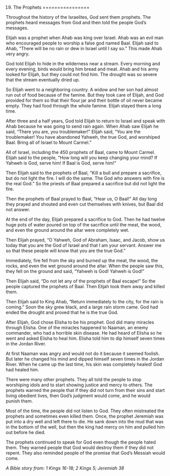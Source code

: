 19. The Prophets
================

Throughout the history of the Israelites, God sent them prophets. The
prophets heard messages from God and then told the people God’s
messages.

Elijah was a prophet when Ahab was king over Israel. Ahab was an evil
man who encouraged people to worship a false god named Baal. Elijah said
to Ahab, “There will be no rain or dew in Israel until I say so.” This
made Ahab very angry.

God told Elijah to hide in the wilderness near a stream. Every morning
and every evening, birds would bring him bread and meat. Ahab and his
army looked for Elijah, but they could not find him. The drought was so
severe that the stream eventually dried up.

So Elijah went to a neighboring country. A widow and her son had almost
run out of food because of the famine. But they took care of Elijah, and
God provided for them so that their flour jar and their bottle of oil
never became empty. They had food through the whole famine. Elijah
stayed there a long time.

After three and a half years, God told Elijah to return to Israel and
speak with Ahab because he was going to send rain again. When Ahab saw
Elijah he said, “There you are, you troublemaker!” Elijah said, “You are
the troublemaker! You have abandoned Yahweh, the true God, and worshiped
Baal. Bring all of Israel to Mount Carmel.”

All of Israel, including the 450 prophets of Baal, came to Mount Carmel.
Elijah said to the people, “How long will you keep changing your mind?
If Yahweh is God, serve him! If Baal is God, serve him!”

Then Elijah said to the prophets of Baal, “Kill a bull and prepare a
sacrifice, but do not light the fire. I will do the same. The God who
answers with fire is the real God.” So the priests of Baal prepared a
sacrifice but did not light the fire.

Then the prophets of Baal prayed to Baal, “Hear us, O Baal!” All day
long they prayed and shouted and even cut themselves with knives, but
Baal did not answer.

At the end of the day, Elijah prepared a sacrifice to God. Then he had
twelve huge pots of water poured on top of the sacrifice until the meat,
the wood, and even the ground around the altar were completely wet.

Then Elijah prayed, “O Yahweh, God of Abraham, Isaac, and Jacob, show us
today that you are the God of Israel and that I am your servant. Answer
me so that these people will know that you are the true God.”

Immediately, fire fell from the sky and burned up the meat, the wood,
the rocks, and even the wet ground around the altar. When the people saw
this, they fell on the ground and said, “Yahweh is God! Yahweh is God!”

Then Elijah said, “Do not let any of the prophets of Baal escape!” So
the people captured the prophets of Baal. Then Elijah took them away and
killed them.

Then Elijah said to King Ahab, “Return immediately to the city, for the
rain is coming.” Soon the sky grew black, and a large rain storm came.
God had ended the drought and proved that he is the true God.

After Elijah, God chose Elisha to be his prophet. God did many miracles
through Elisha. One of the miracles happened to Naaman, an enemy
commander, who had a horrible skin disease. He had heard of Elisha so he
went and asked Elisha to heal him. Elisha told him to dip himself seven
times in the Jordan River.

At first Naaman was angry and would not do it because it seemed foolish.
But later he changed his mind and dipped himself seven times in the
Jordan River. When he came up the last time, his skin was completely
healed! God had healed him.

There were many other prophets. They all told the people to stop
worshiping idols and to start showing justice and mercy to others. The
prophets warned the people that if they did not turn from their sins and
start living obedient lives, then God’s judgment would come, and he
would punish them.

Most of the time, the people did not listen to God. They often
mistreated the prophets and sometimes even killed them. Once, the
prophet Jeremiah was put into a dry well and left there to die. He sank
down into the mud that was in the bottom of the well, but then the king
had mercy on him and pulled him out before he died.

The prophets continued to speak for God even though the people hated
them. They warned people that God would destroy them if they did not
repent. They also reminded people of the promise that God’s Messiah
would come.

*A Bible story from: 1 Kings 16-18; 2 Kings 5; Jeremiah 38*
